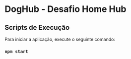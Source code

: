 # DogHub - Desafio Home Hub

## Scripts de Execução

Para iniciar a aplicação, execute o seguinte comando:

### `npm start`